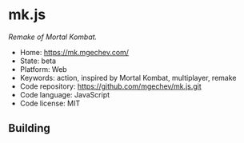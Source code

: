 # mk.js

_Remake of Mortal Kombat._

- Home: https://mk.mgechev.com/
- State: beta
- Platform: Web
- Keywords: action, inspired by Mortal Kombat, multiplayer, remake
- Code repository: https://github.com/mgechev/mk.js.git
- Code language: JavaScript
- Code license: MIT

## Building
